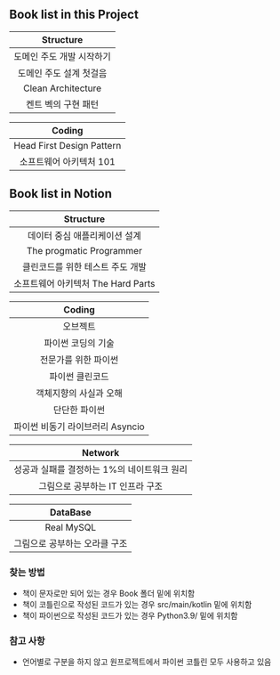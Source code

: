 ## Book list in this Project

|     Structure      |
|:------------------:|
|   도메인 주도 개발 시작하기   |
|   도메인 주도 설계 첫걸음    |
| Clean Architecture |
|    켄트 벡의 구현 패턴     |

|          Coding           |
|:-------------------------:|
| Head First Design Pattern |
|   소프트웨어 아키텍처 101   |


## Book list in Notion

|         Structure         |
|:-------------------------:|
|     데이터 중심 애플리케이션 설계      |
| The progmatic Programmer  |
|    클린코드를 위한 테스트 주도 개발     |
| 소프트웨어 아키텍처 The Hard Parts |

|        Coding         |
|:---------------------:|
|         오브젝트          |
|      파이썬 코딩의 기술       |
|      전문가를 위한 파이썬      |
|       파이썬 클린코드        |
|     객체지향의 사실과 오해      |
|        단단한 파이썬        |
| 파이썬 비동기 라이브러리 Asyncio |

|          Network          |
|:-------------------------:|
| 성공과 실패를 결정하는 1%의 네이트워크 원리 |
|    그림으로 공부하는 IT 인프라 구조    |

|     DataBase     |
|:----------------:|
|    Real MySQL    |
| 그림으로 공부하는 오라클 구조 |

### 찾는 방법

- 책이 문자로만 되어 있는 경우 Book 폴더 밑에 위치함
- 책이 코틀린으로 작성된 코드가 있는 경우 src/main/kotlin 밑에 위치함
- 책이 파이썬으로 작성된 코드가 있는 경우 Python3.9/ 밑에 위치함

### 참고 사항

- 언어별로 구분을 하지 않고 원프로젝트에서 파이썬 코틀린 모두 사용하고 있음 